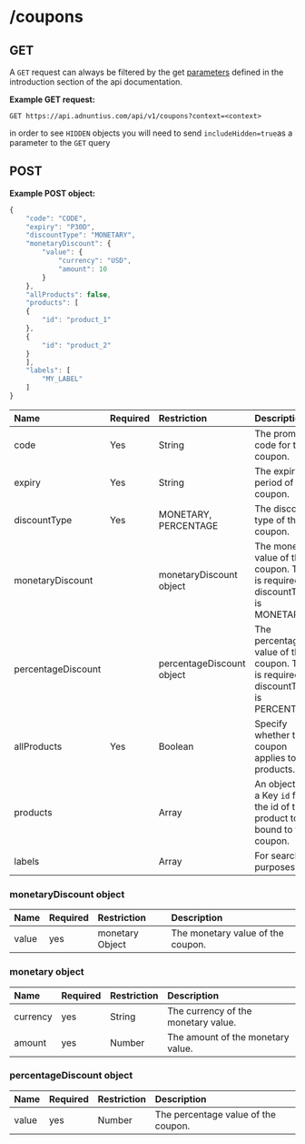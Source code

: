 # /coupons

## GET

A `GET` request can always be filtered by the get [parameters](http://docs.adnuntius.com/api/api-requests) defined in the introduction section of the api
documentation.

**Example GET request:**

```http
GET https://api.adnuntius.com/api/v1/coupons?context=<context>
```

in order to see `HIDDEN` objects you will need to send `includeHidden=true`as a parameter to the `GET` query

## POST

**Example POST object:**

```javascript
{
    "code": "CODE",
    "expiry": "P30D",
    "discountType": "MONETARY",
    "monetaryDiscount": {
        "value": {
            "currency": "USD",
            "amount": 10
        }
    },
    "allProducts": false,
    "products": [
    {
        "id": "product_1"
    },
    {
        "id": "product_2"
    }
    ],
    "labels": [
        "MY_LABEL"
    ]
}
```

| Name | Required | Restriction | Description |
| :--- | :--- | :--- | :--- |
| code | Yes | String | The promo code for the coupon. |
| expiry | Yes | String | The expiry period of the coupon. |
| discountType | Yes | MONETARY, PERCENTAGE | The discount type of the coupon. |
| monetaryDiscount |  | monetaryDiscount object | The monetary value of the coupon. This is required if discountType is MONETARY. |
| percentageDiscount |  | percentageDiscount object | The percentage value of the coupon. This is required if discountType is PERCENTAGE. |
| allProducts | Yes | Boolean | Specify whether the coupon applies to all products. |
| products |  | Array | An object with a Key `id` for the id of the product to be bound to the coupon. |
| labels |  | Array | For searching purposes. |

### monetaryDiscount object

| Name | Required | Restriction | Description |
| :--- | :--- | :--- | :--- |
| value | yes | monetary Object | The monetary value of the coupon. |

### monetary object

| Name | Required | Restriction | Description |
| :--- | :--- | :--- | :--- |
| currency | yes | String | The currency of the monetary value. |
| amount | yes | Number | The amount of the monetary value. |

### percentageDiscount object

| Name | Required | Restriction | Description |
| :--- | :--- | :--- | :--- |
| value | yes | Number | The percentage value of the coupon. |
